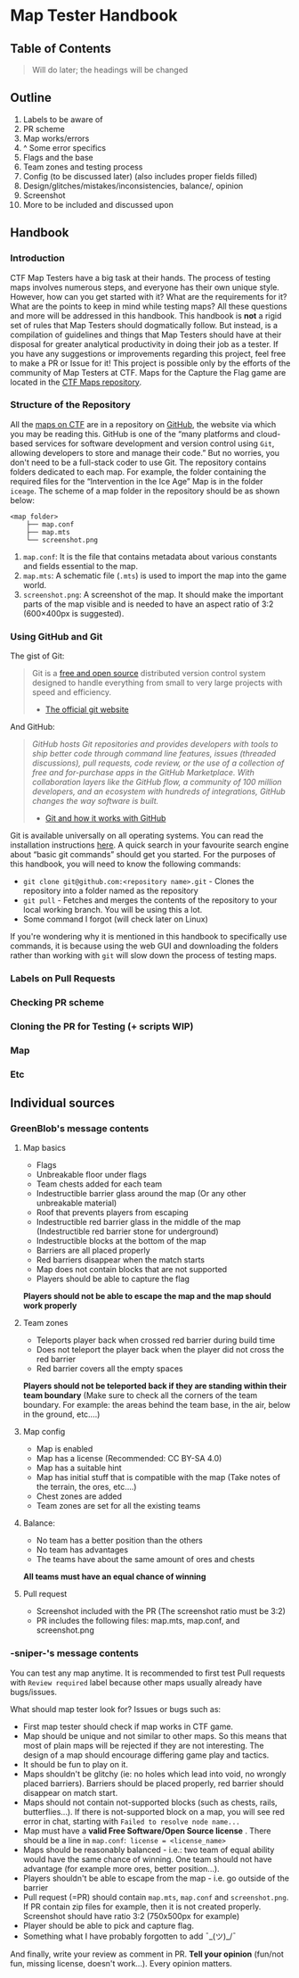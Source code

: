 # Map Tester Handbook
## Table of Contents
> Will do later; the headings will be changed
## Outline
1. Labels to be aware of
2. PR scheme
3. Map works/errors
4. ^ Some error specifics
5. Flags and the base
6. Team zones and testing process
7. Config (to be discussed later) (also includes proper fields filled)
8. Design/glitches/mistakes/inconsistencies, balance/, opinion
9. Screenshot 
10. More to be included and discussed upon

## Handbook
### Introduction
CTF Map Testers have a big task at their hands. The process of testing maps involves numerous steps, and everyone has their own unique style. However, how can you get started with it? What are the requirements for it? What are the points to keep in mind while testing maps? All these questions and more will be addressed in this handbook. This handbook is **not** a rigid set of rules that Map Testers should dogmatically follow. But instead, is a compilation of guidelines and things that Map Testers should have at their disposal for greater analytical productivity in doing their job as a tester. If you have any suggestions or improvements regarding this project, feel free to make a PR or Issue for it! This project is possible only by the efforts of the community of Map Testers at CTF.
Maps for the Capture the Flag game are located in the [CTF Maps repository](https://github.com/mt-CTF/maps). 
### Structure of the Repository
All the [maps on CTF](https://github.com/mt-CTF/maps) are in a repository on [GitHub](https://en.wikipedia.org/wiki/GitHub), the website via which you may be reading this. GitHub is one of the “many platforms and cloud-based services for software development and version control using `Git`, allowing developers to store and manage their code.” But no worries, you don't need to be a full-stack coder to use Git. 
The repository contains folders dedicated to each map. For example, the folder containing the required files for the “Intervention in the Ice Age” Map is in the folder `iceage`. The scheme of a map folder in the repository should be as shown below:
```
<map folder>
	├── map.conf
	├── map.mts
	└── screenshot.png
```
1. `map.conf`: It is the file that contains metadata about various constants and fields essential to the map.
2. `map.mts`: A schematic file (`.mts`) is used to import the map into the game world.
3. `screenshot.png`: A screenshot of the map. It should make the important parts of the map visible and is needed to have an aspect ratio of 3:2 (600×400px is suggested).
### Using GitHub and Git
The gist of Git:
> Git is a [free and open source](https://git-scm.com/about/free-and-open-source) distributed version control system designed to handle everything from small to very large projects with speed and efficiency.
> - [The official git website](https://git-scm.com/)

And GitHub:
> _GitHub hosts Git repositories and provides developers with tools to ship better code through command line features, issues (threaded discussions), pull requests, code review, or the use of a collection of free and for-purchase apps in the GitHub Marketplace. With collaboration layers like the GitHub flow, a community of 100 million developers, and an ecosystem with hundreds of integrations, GitHub changes the way software is built._
> - [Git and how it works with GitHub](https://docs.github.com/en/get-started/using-git/about-git)

Git is available universally on all operating systems. You can read the installation instructions [here](https://git-scm.com/download/). A quick search in your favourite search engine about “basic git commands” should get you started. For the purposes of this handbook, you will need to know the following commands:
- `git clone git@github.com:<repository name>.git` \-  Clones the repository into a folder named as the repository
- `git pull` \-  Fetches and merges the contents of the repository to your local working branch. You will be using this a lot.
- Some command I forgot (will check later on Linux)

If you're wondering why it is mentioned in this handbook to specifically use commands, it is because using the web GUI and downloading the folders rather than working with `git` will slow down the process of testing maps.

### Labels on Pull Requests
### Checking PR scheme
### Cloning the PR for Testing (+ scripts WIP)
### Map
### Etc

## Individual sources
### GreenBlob's message contents 
1. Map basics
    * Flags
    * Unbreakable floor under flags
    * Team chests added for each team
    * Indestructible barrier glass around the map (Or any other unbreakable material)
    * Roof that prevents players from escaping
    * Indestructible red barrier glass in the middle of the map (Indestructible red barrier stone for underground)
    * Indestructible blocks at the bottom of the map
    * Barriers are all placed properly
    * Red barriers disappear when the match starts
    * Map does not contain blocks that are not supported
    * Players should be able to capture the flag
    
    **Players should not be able to escape the map and the map should work properly**

2. Team zones
    * Teleports player back when crossed red barrier during build time
    * Does not teleport the player back when the player did not cross the red barrier
    * Red barrier covers all the empty spaces
    
    **Players should not be teleported back if they are standing within their team boundary**
    (Make sure to check all the corners of the team boundary. For example: the areas behind the team base, in the air, below in the ground, etc....)

3. Map config
    * Map is enabled
    * Map has a license (Recommended: CC BY-SA 4.0)
    * Map has a suitable hint
    * Map has initial stuff that is compatible with the map (Take notes of the terrain, the ores, etc....)
    * Chest zones are added
    * Team zones are set for all the existing teams

4. Balance:
    * No team has a better position than the others
    * No team has advantages
    * The teams have about the same amount of ores and chests

   **All teams must have an equal chance of winning**

5. Pull request
    * Screenshot included with the PR (The screenshot ratio must be 3:2)
    * PR includes the following files: map.mts, map.conf, and screenshot.png

### -sniper-'s message contents
You can test any map anytime. It is recommended to first test Pull requests with `Review required` label because other maps usually already have bugs/issues.

What should map tester look for? Issues or bugs such as:

- First map tester should check if map works in CTF game.
- Map should be unique and not similar to other maps. So this means that most of plain maps will be rejected if they are not interesting. The design of a map should encourage differing game play and tactics.
- It should be fun to play on it.
- Maps shouldn't be glitchy (ie: no holes which lead into void, no wrongly placed barriers). Barriers should be placed properly, red barrier should disappear on match start.
- Maps should not contain not-supported blocks (such as chests, rails, butterflies...). If there is not-supported block on a map, you will see red error in chat, starting with `Failed to resolve node name...`
- Map must have a **valid Free Software/Open Source license** . There should be a line in `map.conf`:` license = <license_name>`
- Maps should be reasonably balanced - i.e.: two team of equal ability would have the same chance of winning. One team should not have advantage (for example more ores, better position...).
- Players shouldn't be able to escape from the map - i.e. go outside of the barrier
- Pull request (=PR) should contain `map.mts`, `map.conf` and `screenshot.png`. If PR contain zip files for example, then it is not created properly. Screenshot should have ratio 3:2 (750x500px for example)
- Player should be able to pick and capture flag.
- Something what I have probably forgotten to add ¯\_(ツ)_/¯

And finally, write your review as comment in PR. **Tell your opinion** (fun/not fun, missing license, doesn't work...). Every opinion matters.
